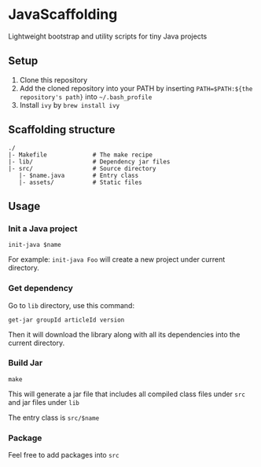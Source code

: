 # JavaScaffolding

Lightweight bootstrap and utility scripts for tiny Java projects

## Setup

1. Clone this repository
2. Add the cloned repository into your PATH by inserting `PATH=$PATH:${the repository's path}` into `~/.bash_profile`
3. Install `ivy` by `brew install ivy`

## Scaffolding structure

```
./
|- Makefile             # The make recipe
|- lib/                 # Dependency jar files
|- src/                 # Source directory
   |- $name.java        # Entry class
   |- assets/           # Static files
```

## Usage

### Init a Java project

`init-java $name`

For example: `init-java Foo` will create a new project under current directory.

### Get dependency

Go to `lib` directory, use this command:

`get-jar groupId articleId version`

Then it will download the library along with all its dependencies into the current directory.

### Build Jar

`make`

This will generate a jar file that includes all compiled class files under `src` and jar files under `lib`

The entry class is `src/$name`

### Package

Feel free to add packages into `src`
